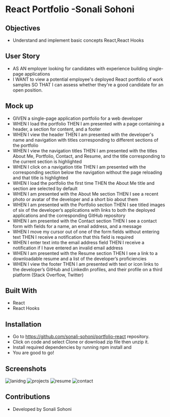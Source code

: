 # React Portfolio -Sonali Sohoni


## Objectives
* Understand and implement basic concepts React,React Hooks 

## User Story
* AS AN employer looking for candidates with experience building single-page applications
* I WANT to view a potential employee's deployed React portfolio of work samples
SO THAT I can assess whether they're a good candidate for an open position.

## Mock up

* GIVEN a single-page application portfolio for a web developer
* WHEN I load the portfolio
THEN I am presented with a page containing a header, a section for content, and a footer
* WHEN I view the header
THEN I am presented with the developer's name and navigation with titles corresponding to different sections of the portfolio
* WHEN I view the navigation titles
THEN I am presented with the titles About Me, Portfolio, Contact, and Resume, and the title corresponding to the current section is highlighted
* WHEN I click on a navigation title
THEN I am presented with the corresponding section below the navigation without the page reloading and that title is highlighted
* WHEN I load the portfolio the first time
THEN the About Me title and section are selected by default
* WHEN I am presented with the About Me section
THEN I see a recent photo or avatar of the developer and a short bio about them
* WHEN I am presented with the Portfolio section
THEN I see titled images of six of the developer’s applications with links to both the deployed applications and the corresponding GitHub repository
* WHEN I am presented with the Contact section
THEN I see a contact form with fields for a name, an email address, and a message
* WHEN I move my cursor out of one of the form fields without entering text
THEN I receive a notification that this field is required
* WHEN I enter text into the email address field
THEN I receive a notification if I have entered an invalid email address
* WHEN I am presented with the Resume section
THEN I see a link to a downloadable resume and a list of the developer’s proficiencies
* WHEN I view the footer
THEN I am presented with text or icon links to the developer’s GitHub and LinkedIn profiles, and their profile on a third platform (Stack Overflow, Twitter) 

## Built With
* React
* React Hooks



## Installation
* Go to https://github.com/sonali-sohoni/portfolio-react repository.
* Click on code and select Clone or download zip file then unzip it.
* Install required dependencies by running npm install and 
* You are good to go!


## Screenshots
![lanidng](https://user-images.githubusercontent.com/88642738/149684130-41ce5441-a180-4758-b6cf-5715a73f327d.png)
![projects](https://user-images.githubusercontent.com/88642738/149684131-2407ec85-c80f-4770-83ee-f573c3dff756.png)
![resume](https://user-images.githubusercontent.com/88642738/149684135-9b896ea2-9a43-4778-9057-b7b9a1559a44.png)
![contact](https://user-images.githubusercontent.com/88642738/149684128-d375ba9b-2b8b-4ee0-b4b7-ad0a97e616df.png)


   
## Contributions
* Developed by Sonali Sohoni

